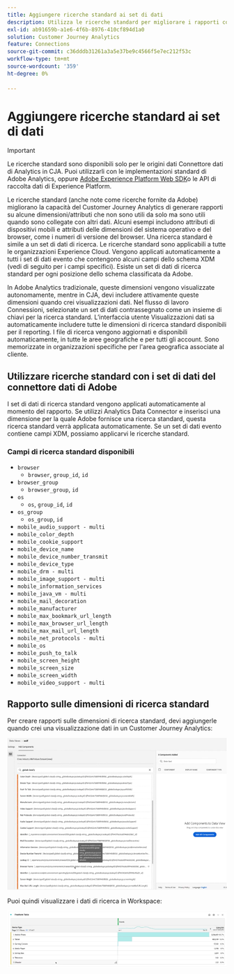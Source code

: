 ```yaml
---
title: Aggiungere ricerche standard ai set di dati
description: Utilizza le ricerche standard per migliorare i rapporti con dimensioni utili nel Customer Journey Analytics.
exl-id: ab91659b-a1e6-4f6b-8976-410cf894d1a0
solution: Customer Journey Analytics
feature: Connections
source-git-commit: c36dddb31261a3a5e37be9c4566f5e7ec212f53c
workflow-type: tm+mt
source-wordcount: '359'
ht-degree: 0%

---
```


# Aggiungere ricerche standard ai set di dati

>[!IMPORTANT]
>Le ricerche standard sono disponibili solo per le origini dati Connettore dati di Analytics in CJA. Puoi utilizzarli con le implementazioni standard di Adobe Analytics, oppure [Adobe Experience Platform Web SDK](https://experienceleague.adobe.com/docs/experience-platform/edge/home.html)o le API di raccolta dati di Experience Platform.

Le ricerche standard (anche note come ricerche fornite da Adobe) migliorano la capacità del Customer Journey Analytics di generare rapporti su alcune dimensioni/attributi che non sono utili da solo ma sono utili quando sono collegate con altri dati. Alcuni esempi includono attributi di dispositivi mobili e attributi delle dimensioni del sistema operativo e del browser, come i numeri di versione del browser. Una ricerca standard è simile a un set di dati di ricerca. Le ricerche standard sono applicabili a tutte le organizzazioni Experience Cloud. Vengono applicati automaticamente a tutti i set di dati evento che contengono alcuni campi dello schema XDM (vedi di seguito per i campi specifici). Esiste un set di dati di ricerca standard per ogni posizione dello schema classificata da Adobe.

In Adobe Analytics tradizionale, queste dimensioni vengono visualizzate autonomamente, mentre in CJA, devi includere attivamente queste dimensioni quando crei visualizzazioni dati. Nel flusso di lavoro Connessioni, selezionate un set di dati contrassegnato come un insieme di chiavi per la ricerca standard. L’interfaccia utente Visualizzazioni dati sa automaticamente includere tutte le dimensioni di ricerca standard disponibili per il reporting. I file di ricerca vengono aggiornati e disponibili automaticamente, in tutte le aree geografiche e per tutti gli account. Sono memorizzate in organizzazioni specifiche per l&#39;area geografica associate al cliente.

## Utilizzare ricerche standard con i set di dati del connettore dati di Adobe

I set di dati di ricerca standard vengono applicati automaticamente al momento del rapporto. Se utilizzi Analytics Data Connector e inserisci una dimensione per la quale Adobe fornisce una ricerca standard, questa ricerca standard verrà applicata automaticamente. Se un set di dati evento contiene campi XDM, possiamo applicarvi le ricerche standard.

<!--
### Specific IDs that need to be populated

The following IDs need to be populated in the specific XDM mixins for this functionality to work:

* Environment Details Mixin – device/typeID value populated - Must match Device Atlas IDs and will populate device data.
* Adobe Analytics ExperienceEvent Template Mixin or Adobe Analytics ExperienceEvent Full Extension Mixin with analytics/environment/browserIDStr and analytics/environment/operatingSystemIDStr. Both must match the Adobe IDs and  populate browser and OS data, respectively.

You need these mixins with the three IDs populated (device/typeID, environment/browserIDStr, and environment/operatingSystemIDStr). The lookup dimensions will then be pulled automatically by CJA and will be available in the Data View.

The catch here is that they can only populate those IDs today if they have a direct relationship with Device Atlas. They are Device Atlas IDs, and they provide an API to allow a customer to look them up. This is a significant hurdle, and we may just want to take the reference to this capability out of the product documentation until we have a productized way to expose the Device Atlas ID lookup functionality.
-->

### Campi di ricerca standard disponibili

* `browser`
   * `browser`, `group_id`, `id`
* `browser_group`
   * `browser_group`, `id`
* `os`
   * `os`, `group_id`, `id`
* `os_group`
   * `os_group`, `id`
* `mobile_audio_support - multi`
* `mobile_color_depth`
* `mobile_cookie_support`
* `mobile_device_name`
* `mobile_device_number_transmit`
* `mobile_device_type`
* `mobile_drm - multi`
* `mobile_image_support - multi`
* `mobile_information_services`
* `mobile_java_vm - multi`
* `mobile_mail_decoration`
* `mobile_manufacturer`
* `mobile_max_bookmark_url_length`
* `mobile_max_browser_url_length`
* `mobile_max_mail_url_length`
* `mobile_net_protocols - multi`
* `mobile_os`
* `mobile_push_to_talk`
* `mobile_screen_height`
* `mobile_screen_size`
* `mobile_screen_width`
* `mobile_video_support - multi`

## Rapporto sulle dimensioni di ricerca standard

Per creare rapporti sulle dimensioni di ricerca standard, devi aggiungerle quando crei una visualizzazione dati in un Customer Journey Analytics:

![](assets/global-lookup.png)

Puoi quindi visualizzare i dati di ricerca in Workspace:

![](assets/gl-reporting.png)

